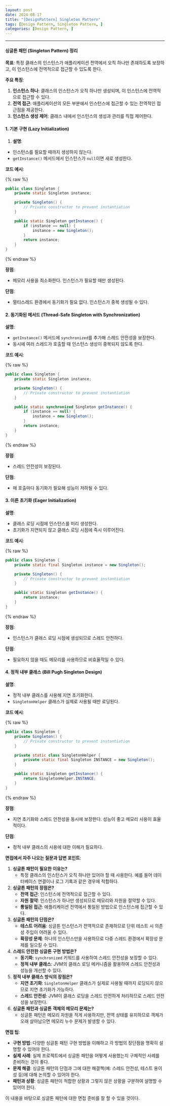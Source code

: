 ```yaml
---
layout: post
date: 2024-08-17
title: "[DesignPattern] Singleton Pattern"
tags: [Design Pattern, Singleton Pattern, ]
categories: [Design Pattern, ]
---
```



---


#### 싱글톤 패턴 (Singleton Pattern) 정리


**목표**: 특정 클래스의 인스턴스가 애플리케이션 전역에서 오직 하나만 존재하도록 보장하고, 이 인스턴스에 전역적으로 접근할 수 있도록 한다.


**주요 특징**:

1. **인스턴스 하나**: 클래스의 인스턴스가 오직 하나만 생성되며, 이 인스턴스에 전역적으로 접근할 수 있다.
2. **전역 접근**: 애플리케이션의 모든 부분에서 인스턴스에 접근할 수 있는 전역적인 접근점을 제공한다.
3. **인스턴스 생성 제어**: 클래스 내에서 인스턴스의 생성과 관리를 직접 제어한다.

#### 1. 기본 구현 (Lazy Initialization)

1. **설명**:
- 인스턴스를 필요할 때까지 생성하지 않는다.
- `getInstance()` 메서드에서 인스턴스가 `null`이면 새로 생성한다.

**코드 예시**:



{% raw %}
```java
public class Singleton {
    private static Singleton instance;

    private Singleton() {
        // Private constructor to prevent instantiation
    }

    public static Singleton getInstance() {
        if (instance == null) {
            instance = new Singleton();
        }
        return instance;
    }
}
```
{% endraw %}



**장점**:

- 메모리 사용을 최소화한다. 인스턴스가 필요할 때만 생성된다.

**단점**:

- 멀티스레드 환경에서 동기화가 필요 없다. 인스턴스가 중복 생성될 수 있다.

#### 2. 동기화된 메서드 (Thread-Safe Singleton with Synchronization)


**설명**:

- `getInstance()` 메서드에 `synchronized`를 추가해 스레드 안전성을 보장한다.
- 동시에 여러 스레드가 호출할 때 인스턴스 생성이 중복되지 않도록 한다.

**코드 예시**:



{% raw %}
```java
public class Singleton {
    private static Singleton instance;

    private Singleton() {
        // Private constructor to prevent instantiation
    }

    public static synchronized Singleton getInstance() {
        if (instance == null) {
            instance = new Singleton();
        }
        return instance;
    }
}
```
{% endraw %}



**장점**:

- 스레드 안전성이 보장된다.

**단점**:

- 매 호출마다 동기화가 필요해 성능이 저하될 수 있다.

#### 3. 이른 초기화 (Eager Initialization)


**설명**:

- 클래스 로딩 시점에 인스턴스를 미리 생성한다.
- 초기화가 지연되지 않고 클래스 로딩 시점에 즉시 이루어진다.

**코드 예시**:



{% raw %}
```java
public class Singleton {
    private static final Singleton instance = new Singleton();

    private Singleton() {
        // Private constructor to prevent instantiation
    }

    public static Singleton getInstance() {
        return instance;
    }
}
```
{% endraw %}



**장점**:

- 인스턴스가 클래스 로딩 시점에 생성되므로 스레드 안전하다.

**단점**:

- 필요하지 않을 때도 메모리를 사용하므로 비효율적일 수 있다.

#### 4. 정적 내부 클래스 (Bill Pugh Singleton Design)


**설명**:

- 정적 내부 클래스를 사용해 지연 초기화한다.
- `SingletonHelper` 클래스가 실제로 사용될 때만 로딩된다.

**코드 예시**:



{% raw %}
```java
public class Singleton {
    private Singleton() {
        // Private constructor to prevent instantiation
    }

    private static class SingletonHelper {
        private static final Singleton INSTANCE = new Singleton();
    }

    public static Singleton getInstance() {
        return SingletonHelper.INSTANCE;
    }
}
```
{% endraw %}



**장점**:

- 지연 초기화와 스레드 안전성을 동시에 보장한다. 성능이 좋고 메모리 사용이 효율적이다.

**단점**:

- 정적 내부 클래스의 사용에 대한 이해가 필요하다.

**면접에서 자주 나오는 질문과 답변 포인트**:

1. **싱글톤 패턴이 필요한 이유는?**
	- 특정 클래스의 인스턴스가 오직 하나만 있어야 할 때 사용한다. 예를 들어 데이터베이스 연결이나 로그 기록과 같은 경우에 적합하다.
2. **싱글톤 패턴의 장점은?**
	- **전역 접근**: 인스턴스에 전역적으로 접근할 수 있다.
	- **자원 절약**: 인스턴스가 하나만 생성되므로 메모리와 자원을 절약할 수 있다.
	- **통일된 접근**: 애플리케이션 전역에서 통일된 방법으로 인스턴스에 접근할 수 있다.
3. **싱글톤 패턴의 단점은?**
	- **테스트 어려움**: 싱글톤 인스턴스가 전역적으로 존재하므로 단위 테스트 시 의존성 주입이 어려울 수 있다.
	- **확장성 문제**: 하나의 인스턴스만을 사용하므로 다중 스레드 환경에서 확장성 문제를 일으킬 수 있다.
4. **스레드 안전한 싱글톤 구현 방법은?**
	- **동기화**: `synchronized` 키워드를 사용하여 스레드 안전성을 보장할 수 있다.
	- **정적 내부 클래스**: JVM의 클래스 로딩 메커니즘을 활용하여 스레드 안전성과 성능을 개선할 수 있다.
5. **정적 내부 클래스 방식의 장점은?**
	- **지연 초기화**: `SingletonHelper` 클래스가 실제로 사용될 때까지 로딩되지 않으므로 지연 초기화가 가능하다.
	- **스레드 안전성**: JVM이 클래스 로딩을 스레드 안전하게 처리하므로 스레드 안전성을 보장한다.
6. **싱글톤 패턴과 싱글톤 객체의 메모리 문제는?**
	- 싱글톤 패턴은 메모리 자원을 적게 사용하지만, 전역 상태를 유지하므로 객체가 오래 살아남으면 메모리 누수 문제가 발생할 수 있다.

**면접 팁**:

- **구현 방법**: 다양한 싱글톤 패턴 구현 방법을 이해하고 각 방법의 장단점을 명확히 설명할 수 있어야 한다.
- **실제 사례**: 실제 프로젝트에서 싱글톤 패턴을 어떻게 사용했는지 구체적인 사례를 준비하는 것이 좋다.
- **문제 해결**: 싱글톤 패턴의 단점과 그에 대한 해결책(예: 스레드 안전성, 테스트 용이성 등)에 대해 논의할 수 있어야 한다.
- **패턴과 상황**: 싱글톤 패턴이 적합한 상황과 그렇지 않은 상황을 구분하여 설명할 수 있어야 한다.

이 내용을 바탕으로 싱글톤 패턴에 대한 면접 준비를 잘 할 수 있을 것이다.

